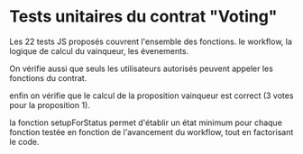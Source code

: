 # Tests unitaires du contrat "Voting"

Les 22 tests JS proposés couvrent l'ensemble des fonctions.
le workflow, la logique de calcul du vainqueur, les évenements.

On vérifie aussi que seuls les utilisateurs autorisés peuvent appeler les fonctions du contrat.

enfin on vérifie que le calcul de la proposition vainqueur est correct (3 votes pour la proposition 1).

la fonction setupForStatus permet d'établir un état minimum pour chaque fonction testée en fonction de l'avancement du workflow, tout en factorisant le code. 


